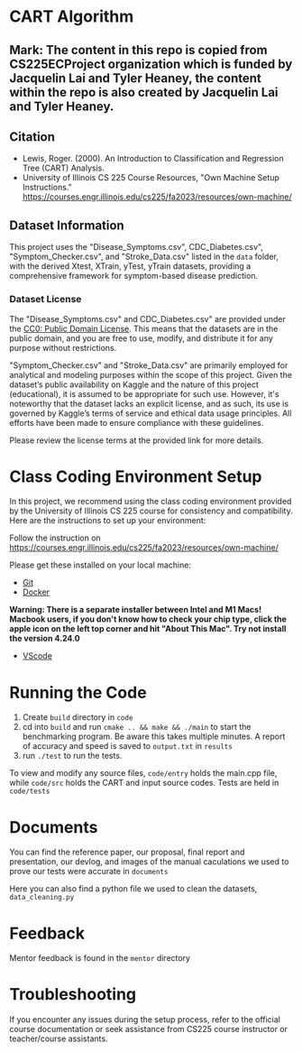 # CART Algorithm

## Mark: The content in this repo is copied from CS225ECProject organization which is funded by Jacquelin Lai and Tyler Heaney, the content within the repo is also created by Jacquelin Lai and Tyler Heaney.

## Citation
- Lewis, Roger. (2000). An Introduction to Classification and Regression Tree (CART) Analysis. 
- University of Illinois CS 225 Course Resources, "Own Machine Setup Instructions." https://courses.engr.illinois.edu/cs225/fa2023/resources/own-machine/

## Dataset Information

This project uses the "Disease_Symptoms.csv", CDC_Diabetes.csv", "Symptom_Checker.csv", and "Stroke_Data.csv" listed in the `data` folder, with the derived Xtest, XTrain, yTest, yTrain datasets, providing a comprehensive framework for symptom-based disease prediction.

### Dataset License

The "Disease_Symptoms.csv" and CDC_Diabetes.csv" are provided under the [CC0: Public Domain License](https://creativecommons.org/publicdomain/zero/1.0/). This means that the datasets are in the public domain, and you are free to use, modify, and distribute it for any purpose without restrictions.

"Symptom_Checker.csv" and "Stroke_Data.csv" are primarily employed for analytical and modeling purposes within the scope of this project. Given the dataset’s public availability on Kaggle and the nature of this project (educational), it is assumed to be appropriate for such use. However, it's noteworthy that the dataset lacks an explicit license, and as such, its use is governed by Kaggle’s terms of service and ethical data usage principles. All efforts have been made to ensure compliance with these guidelines.

Please review the license terms at the provided link for more details.

# Class Coding Environment Setup

In this project, we recommend using the class coding environment provided by the University of Illinois CS 225 course for consistency and compatibility. Here are the instructions to set up your environment:

Follow the instruction on https://courses.engr.illinois.edu/cs225/fa2023/resources/own-machine/

Please get these installed on your local machine:
- [Git](https://git-scm.com/)
- [Docker](https://www.docker.com/)

**Warning: There is a separate installer between Intel and M1 Macs! Macbook users, if you don't know how to check your chip type, click the apple icon on the left top corner and hit "About This Mac". Try not install the version 4.24.0**
- [VScode](https://code.visualstudio.com/)

# Running the Code
1. Create `build` directory in `code`
2. cd into `build` and run `cmake .. && make && ./main` to start the benchmarking program. Be aware this takes multiple minutes. A report of accuracy and speed is  saved to `output.txt` in `results`
3. run `./test` to run the tests.

To view and modify any source files, `code/entry` holds the main.cpp file, while `code/src` holds the CART and input source codes. Tests are held in `code/tests`

# Documents
You can find the reference paper, our proposal, final report and presentation, our devlog, and images of the manual caculations we used to prove our tests were accurate in `documents`

Here you can also find a python file we used to clean the datasets, `data_cleaning.py`

# Feedback
Mentor feedback is found in the `mentor` directory

# Troubleshooting

If you encounter any issues during the setup process, refer to the official course documentation or seek assistance from CS225 course instructor or teacher/course assistants.